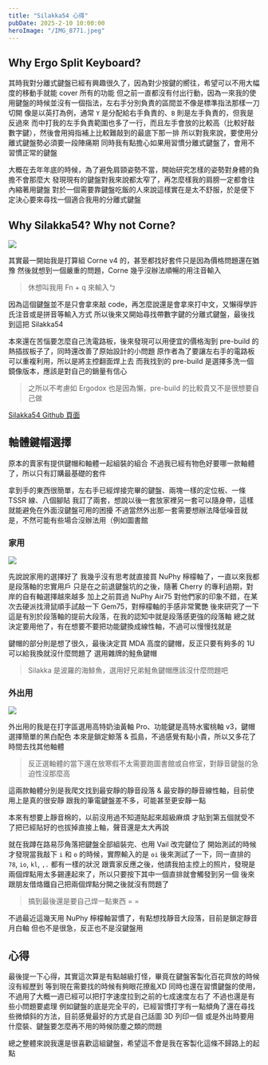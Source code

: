```yaml
---
title: "Silakka54 心得"
pubDate: 2025-2-10 10:00:00
heroImage: "/IMG_8771.jpeg"
---
```


## Why Ergo Split Keyboard?

其時我對分離式鍵盤已經有興趣很久了，因為對少按鍵的嚮往，希望可以不用大幅度的移動手就能 cover 所有的功能
但之前一直都沒有付出行動，因為一來我的使用鍵盤的時候並沒有一個指法，左右手分別負責的區間並不像是標準指法那樣一刀切開
像是以英打為例，通常 `Y` 是分配給右手負責的、`B` 則是左手負責的，但我是反過來
而中打我的左手負責範圍也多了一行，而且左手會放的比較高（比較好敲數字鍵），然後會用拇指補上比較難敲到的最底下那一排
所以對我來說，要使用分離式鍵盤勢必須要一段陣痛期
同時我有點擔心如果用習慣分離式鍵盤了，會用不習慣正常的鍵盤

大概在去年年底的時候，為了避免肩頸姿勢不當，開始研究怎樣的姿勢對身體的負擔不會那麼大
發現現有的鍵盤對我來說都太窄了，再怎麼樣我的肩膀一定都會往內縮著用鍵盤
對於一個需要靠鍵盤吃飯的人來說這樣實在是太不舒服，於是便下定決心要來尋找一個適合我用的分離式鍵盤

## Why Silakka54? Why not Corne?

![](https://github-production-user-asset-6210df.s3.amazonaws.com/136342173/335766872-901fa39f-69d9-44fd-b6e3-768a6a8b402c.jpg?X-Amz-Algorithm=AWS4-HMAC-SHA256&X-Amz-Credential=AKIAVCODYLSA53PQK4ZA%2F20250217%2Fus-east-1%2Fs3%2Faws4_request&X-Amz-Date=20250217T141303Z&X-Amz-Expires=300&X-Amz-Signature=2daa8d7959c920da8c2140b88de43bb8845ed966c9709af4944de0a2c523cddd&X-Amz-SignedHeaders=host)

其實最一開始我是打算組 Corne v4 的，甚至都找好套件只是因為價格問題還在猶豫
然後就想到一個嚴重的問題，Corne 幾乎沒辦法順暢的用注音輸入

> 休想叫我用 Fn + q 來輸入ㄅ

因為這個鍵盤並不是只會拿來敲 code，再怎麼說還是會拿來打中文，又懶得學許氏注音或是拼音等輸入方式
所以後來又開始尋找帶數字鍵的分離式鍵盤，最後找到這把 Silakka54

本來還在苦惱要怎麼自己洗電路板，後來發現可以用便宜的價格淘到 pre-build 的熱插拔板子了，同時還改善了原始設計的小問題
原作者為了要讓左右手的電路板可以重複利用，所以是將主控翻面焊上去
而我找到的 pre-build 是選擇多洗一個鏡像版本，應該是對自己的銷量有信心

> 之所以不考慮如 Ergodox 也是因為懶，pre-build 的比較貴又不是很想要自己做

[Silakka54 Github 頁面](https://github.com/Squalius-cephalus/silakka54)

## 軸體鍵帽選擇

原本的賣家有提供鍵帽和軸體一起組裝的組合
不過我已經有物色好要哪一款軸體了，所以只有訂購最基礎的套件

拿到手的東西很簡單，左右手已經焊接完畢的鍵盤、兩塊一樣的定位板、一條 TSSR 線、八個腳貼
我訂了兩套，想說以後一套放家裡另一套可以隨身帶，這樣就能避免在外面沒鍵盤可用的困擾
不過當然外出那一套需要想辦法降低噪音就是，不然可能有些場合沒辦法用（例如圖書館

### 家用

![](/IMG_8772.jpeg)

先說說家用的選擇好了
我幾乎沒有思考就直接買 NuPhy 檸檬軸了，一直以來我都是段落軸的忠實用戶
只是在之前退鍵盤坑的之後，隨著 Cherry 的專利過期，對岸的自有軸選擇越來越多
加上之前買過 NuPhy Air75 對他們家的印象不錯，在某次去硬派找滑鼠順手試敲一下 Gem75，對檸檬軸的手感非常驚艷
後來研究了一下這是有別於段落軸的提前大段落，在我的認知中就是段落感更強的段落軸
總之就決定要用他了，有在想要不要把功能鍵換成線性軸，不過可以慢慢找就是

鍵帽的部分則是想了很久，最後決定買 MDA 高度的鍵帽，反正只要有夠多的 1U 可以給我換就沒什麼問題了
選用雜牌的鮭魚鍵帽

> Silakka 是波羅的海鯡魚，選用好兄弟鮭魚鍵帽應該沒什麼問題吧

### 外出用

![](/IMG_8773.jpeg)

外出用的我是在打字區選用高特奶油黃軸 Pro、功能鍵是高特水蜜桃軸 v3，鍵帽選擇簡單的黑白配色
本來是鎖定鯨落 & 孤島，不過感覺有點小貴，所以又多花了時間去找其他軸體

> 反正選軸體的當下還在放寒假不太需要跑圖書館或自修室，對靜音鍵盤的急迫性沒那麼高

這兩款軸體分別是我爬文找到最安靜的靜音段落 & 最安靜的靜音線性軸，目前使用上是真的很安靜
跟我的筆電鍵盤差不多，可能甚至更安靜一點

本來有想要上靜音棉的，以前沒用過不知道貼起來超級麻煩
才貼到第五個就受不了把已經貼好的也拔掉直接上軸，聲音還是太大再說

就在我蹲在路易莎角落把鍵盤全部組裝完、也用 Vail 改完鍵位了
開始測試的時候才發現當我敲下 `i` 和 `o` 的時候，實際輸入的是 `oi`
後來測試了一下，同一直排的 `78`, `io`, `kl`, `,.` 都有一樣的狀況
跟賣家反應之後，他請我拍主控上的照片，發現是兩個焊點用太多錫連起來了，所以只要按下其中一個直排就會觸發到另一個
後來跟朋友借烙鐵自己把兩個焊點分開之後就沒有問題了

> 搞到最後還是要自己焊一點東西 = =

不過最近這幾天用 NuPhy 檸檬軸習慣了，有點想找靜音大段落，目前是鎖定靜音月白軸
但也不是很急，反正也不是沒鍵盤用

## 心得

最後提一下心得，其實這次算是有點越級打怪，畢竟在鍵盤客製化百花齊放的時候沒有經歷到
等到現在需要找的時候有夠眼花撩亂XD
同時也還在習慣鍵盤的使用，不過用了大概一週已經可以把打字速度拉到之前的七成速度左右了
不過也還是有些小問題要處理
例如鍵盤的底是完全平的，已經習慣打字有一點傾角了還在尋找些微傾斜的方法，目前感覺最好的方式是自己話圖 3D 列印一個
或是外出時要用什麼裝、鍵盤要怎麼再不用的時候防塵之類的問題

總之整體來說我還是很喜歡這組鍵盤，希望這不會是我在客製化這條不歸路上的起點
